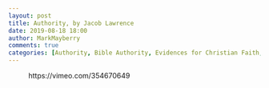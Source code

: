 ```yaml
---
layout: post
title: Authority, by Jacob Lawrence
date: 2019-08-18 18:00
author: MarkMayberry
comments: true
categories: [Authority, Bible Authority, Evidences for Christian Faith, Miracles, Video, Sermon]
---
```

<!-- wp:core-embed/vimeo {"url":"https://vimeo.com/354670649","type":"video","providerNameSlug":"vimeo","className":"wp-embed-aspect-4-3 wp-has-aspect-ratio"} -->
<figure class="wp-block-embed-vimeo wp-block-embed is-type-video is-provider-vimeo wp-embed-aspect-4-3 wp-has-aspect-ratio"><div class="wp-block-embed__wrapper">
https://vimeo.com/354670649
</div></figure>
<!-- /wp:core-embed/vimeo -->
